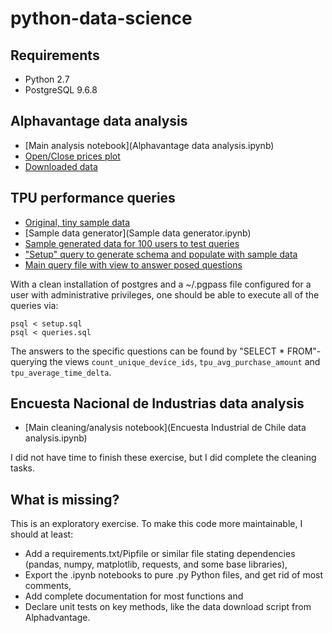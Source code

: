 # python-data-science

## Requirements

- Python 2.7
- PostgreSQL 9.6.8

## Alphavantage data analysis
- [Main analysis notebook](Alphavantage data analysis.ipynb)
- [Open/Close prices plot](BTC_open_close.png)
- [Downloaded data](alphavantage.csv)

## TPU performance queries
- [Original, tiny sample data](tpu.csv)
- [Sample data generator](Sample data generator.ipynb)
- [Sample generated data for 100 users to test queries](sample_data.csv)
- ["Setup" query to generate schema and populate with sample data](setup.sql)
- [Main query file with view to answer posed questions](queries.sql)

With a clean installation of postgres and a ~/.pgpass file configured for a user with administrative privileges, one should be able to execute all of the queries via:

```
psql < setup.sql
psql < queries.sql
```

The answers to the specific questions can be found by "SELECT * FROM"-querying the views `count_unique_device_ids`, `tpu_avg_purchase_amount` and `tpu_average_time_delta`.

## Encuesta Nacional de Industrias data analysis

- [Main cleaning/analysis notebook](Encuesta Industrial de Chile data analysis.ipynb)

I did not have time to finish these exercise, but I did complete the cleaning tasks.

## What is missing?

This is an exploratory exercise. To make this code more maintainable, I should at least:
- Add a requirements.txt/Pipfile or similar file stating dependencies (pandas, numpy, matplotlib, requests, and some base libraries),
- Export the .ipynb notebooks to pure .py Python files, and get rid of most comments,
- Add complete documentation for most functions and
- Declare unit tests on key methods, like the data download script from Alphadvantage.
